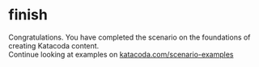 # finish

Congratulations. You have completed the scenario on the foundations of creating Katacoda content.  
Continue looking at examples on [katacoda.com/scenario-examples](https://katacoda.com/scenario-examples)
